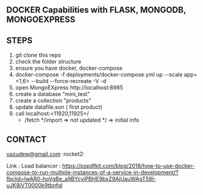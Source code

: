## DOCKER Capabilities with FLASK, MONGODB, MONGOEXPRESS

## STEPS

1. git clone this repo
2. check the folder structure
3. ensure you have docker, docker-compose
4. docker-compose -f deployments/docker-compose.yml up --scale app=<1,6> --build --force-recreate -V -d
5. open MongoEXpress http://localhost:8985
6. create a database "mini_test"
7. create a collection "products"
8. update datafile.son ( first product)
9. call localhost:<11920,11925>/
    * /fetch
    */import => not updated
    */ => initial info

## CONTACT
vazudew@gmail.com :rocket2:

Link : Load balancer : https://pspdfkit.com/blog/2018/how-to-use-docker-compose-to-run-multiple-instances-of-a-service-in-development/?fbclid=IwAR0-hoVgBe_a9BYcyiPBHE9bxZ9AjUauWAgT59I-uJK8jVT0000k9tbnfqI